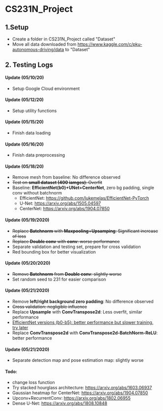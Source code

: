 # CS231N_Project

## 1.Setup
* Create a folder in CS231N_Project called "Dataset"
* Move all data downloaded from https://www.kaggle.com/c/pku-autonomous-driving/data to "Dataset"

## 2. Testing Logs

#### Update (05/10/20)
* Setup Google Cloud environment

#### Update (05/12/20)
* Setup utility functions

#### Update (05/15/20)
* Finish data loading

#### Update (05/16/20)
* Finish data preprocessing

#### Update (05/18/20)
* Remove mesh from baseline: No difference observed
* <s>Test on **small dataset (400 iamges)**: Overfit</s>
* Baseline: **EfficientNet(b0)+UNet+CenterNet**, zero bg padding, single conv without batchnorm
  * EfficientNet: https://github.com/lukemelas/EfficientNet-PyTorch
  * U-Net: https://arxiv.org/abs/1505.04597
  * CenterNet: https://arxiv.org/abs/1904.07850

#### Update (05/19/2020)
* <s>Replace **Batchnorm** with **Maxpooling+Upsamping**: Significant increase of loss</s>
* <s>Replace **Double conv** with **conv**: worse performance</s>
* Separate validation and testing set, prepare for cross validation
* Red bounding box for better visualization


#### Update (05/20/2020)
* <s>Remove **Batchnorm** from **Double conv**: slightly worse</s>
* Set random seed to 231 for easier comparison

#### Update (05/21/2020)
* Remove **left/right background zero padding**: No difference observed
* <s>Cross validation: negligible influence</s>
* Replace **Upsample** with **ConvTranspose2d**: Less overfit, similar performance 
* <ins>EfficientNet versions (b0-b5): better performance but slower training, try later</ins>
* Replace **ConvTranspose2d** with **ConvTranspose2d-BatchNorm-ReLU**: better performance

#### Update (05/21/2020)
* Separate detection map and pose estimation map: slightly worse

#### Todo:
* change loss function
* Try stacked hourglass architecture: https://arxiv.org/abs/1603.06937
* Gaussian heatmap for CenterNet: https://arxiv.org/abs/1904.07850
* Upconv+RecurrentConv: https://arxiv.org/abs/1802.06955
* Dense U-Net: https://arxiv.org/abs/1808.10848